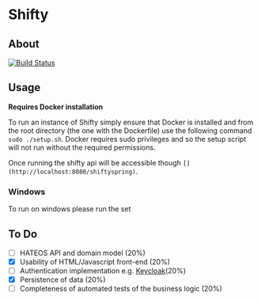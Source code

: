 # Shifty

## About
[![Build Status](https://travis-ci.org/mada360/shiftyspring.svg?branch=master)](https://travis-ci.org/mada360/shiftyspring)

## Usage
**Requires Docker installation**

To run an instance of Shifty simply ensure that Docker is installed and from the root directory (the one with the Dockerfile) use the following command `sudo ./setup.sh`. Docker requires sudo privileges and so the setup script will not run without the required permissions.

Once running the shifty api will be accessible though `[](http://localhost:8080/shiftyspring)`.

### Windows

To run on windows please run the set

## To Do

-  [ ]  HATEOS API and domain model (20%)
-  [x]  Usability of HTML/Javascript front-end (20%)
-  [ ]  Authentication implementation e.g. [Keycloak](http://www.keycloak.org)(20%)
-  [x]  Persistence of data (20%)
-  [ ]  Completeness of automated tests of the business logic (20%)
